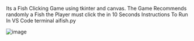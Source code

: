 Its a Fish Clicking Game using tkinter and canvas. The Game Recommends randomly a Fish the Player must click the in 10 Seconds 
Instructions To Run
In VS Code  terminal aifish.py

![image](https://github.com/user-attachments/assets/98ddf3b9-520c-4308-a459-eee78c73fd28)
